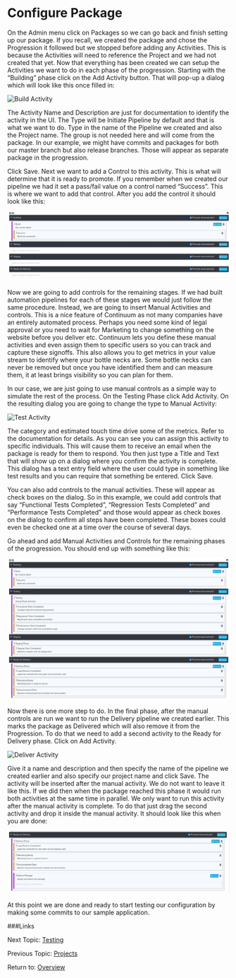 Configure Package
=================

On the Admin menu click on Packages so we can go back and finish setting up our
package.  If you recall, we created the package and chose the Progression it
followed but we stopped before adding any Activities.  This is because the
Activities will need to reference the Project and we had not created that yet.
Now that everything has been created we can setup the Activities we want to do
in each phase of the progression.  Starting with the “Building” phase click on
the Add Activity button.  That will pop-up a dialog which will look like this
once filled in:

![Build Activity](images/build-actitvity.png "Build Activity")

The Activity Name and Description are just for documentation to identify the
activity in the UI.  The Type will be Initiate Pipeline by default and that is
what we want to do.  Type in the name of the Pipeline we created and also the
Project name.  The group is not needed here and will come from the package.
In our example, we might have commits and packages for both our master branch
but also release branches.  Those will appear as separate package in the
progression.

Click Save.  Next we want to add a Control to this activity.  This is what will
determine that it is ready to promote.  If you remember when we created our
pipeline we had it set a pass/fail value on a control named “Success”.  This is
where we want to add that control.  After you add the control it should look
like this:

![Build Phase](images/build-phase.png "Build Phase")

Now we are going to add controls for the remaining stages.  If we had built
automation pipelines for each of these stages we would just follow the same
procedure.  Instead, we are going to insert Manual Activities and controls.
This is a nice feature of Continuum as not many companies have an entirely
automated process.  Perhaps you need some kind of legal approval or you need to
wait for Marketing to change something on the website before you deliver etc.
Continuum lets you define these manual activities and even assign them to
specific users so you can track and capture these signoffs.  This also allows
you to get metrics in your value stream to identify where your bottle necks are.
Some bottle necks can never be removed but once you have identified them and can
measure them, it at least brings visibility so you can plan for them.

In our case, we are just going to use manual controls as a simple way to
simulate the rest of the process.  On the Testing Phase click Add Activity.
On the resulting dialog you are going to change the type to Manual Activity:

![Test Activity](images/test-actitvity.png "Test Activity")

The category and estimated touch time drive some of the metrics.  Refer to the
documentation for details.  As you can see you can assign this activity to
specific individuals.  This will cause them to receive an email when the package
is ready for them to respond.  You then just type a Title and Text that will
show up on a dialog where you confirm the activity is complete.  This dialog
has a text entry field where the user could type in something like test results
and you can require that something be entered.  Click Save.

You can also add controls to the manual activities.  These will appear as check
boxes on the dialog.  So in this example, we could add controls that say
“Functional Tests Completed”, “Regression Tests Completed” and “Performance
Tests Completed” and those would appear as check boxes on the dialog to confirm
all steps have been completed.  These boxes could even be checked one at a time
over the course of several days.

Go ahead and add Manual Activities and Controls for the remaining phases of the
progression.  You should end up with something like this:

![Test Phase](images/test-phase.png "Test Phase")

Now there is one more step to do.  In the final phase, after the manual
controls are run we want to run the Delivery pipeline we created earlier.
This marks the package as Delivered which will also remove it from the
Progression.  To do that we need to add a second activity to the Ready for
Delivery phase.  Click on Add Activity.

![Deliver Activity](images/deliver-actitvity.png "Deliver Activity")

Give it a name and description and then specify the name of the pipeline we
created earlier and also specify our project name and click Save.  The activity
will be inserted after the manual activity.  We do not want to leave it like
this.  If we did then when the package reached this phase it would run both
activities at the same time in parallel.  We only want to run this activity
after the manual activity is complete.  To do that just drag the second
activity and drop it inside the manual activity.  It should look like this
when you are done:

![Deliver Phase](images/deliver-phase.png "Deliver Phase")

At this point we are done and ready to start testing our configuration by
making some commits to our sample application.

###Links

Next Topic: [Testing](TESTING.md "Testing")

Previous Topic: [Projects](PROJECTS.md "Packages")

Return to: [Overview](../README.md "Overview")


